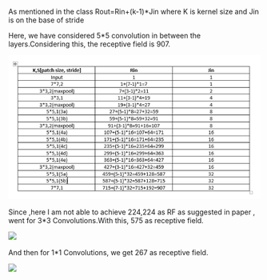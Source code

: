 As mentioned in the class Rout=Rin+(k-1)*Jin where K is kernel size and Jin is on the base of stride

Here, we have considered 5*5 convolution in between the layers.Considering this, the receptive field is 907.


![alt text](https://github.com/prajnaraipn7/Eva_Assignment/blob/master/Assignment7/7a_1.PNG)



Since ,here I am not able to achieve 224,224 as RF as suggested in paper , went for 3*3 Convolutions.With this, 575 as receptive field.

![](D:\EVA\Assignment7\7a_2.PNG)

And then for 1*1 Convolutions, we get 267 as receptive field.

![](D:\EVA\Assignment7\7a_3.PNG)

